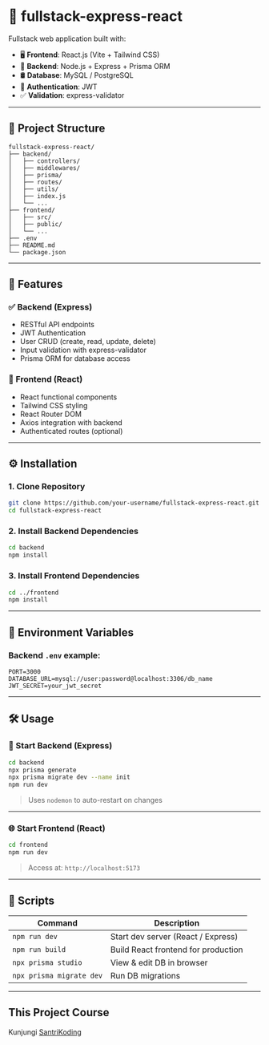 # 🚀 fullstack-express-react

Fullstack web application built with:

- 🖥️ **Frontend**: React.js (Vite + Tailwind CSS)
- 🔧 **Backend**: Node.js + Express + Prisma ORM
- 🛢️ **Database**: MySQL / PostgreSQL
- 🔐 **Authentication**: JWT
- ✅ **Validation**: express-validator

---

## 📁 Project Structure

```
fullstack-express-react/
├── backend/
│   ├── controllers/
│   ├── middlewares/
│   ├── prisma/
│   ├── routes/
│   ├── utils/
│   ├── index.js
│   └── ...
├── frontend/
│   ├── src/
│   ├── public/
│   └── ...
├── .env
├── README.md
└── package.json
```

---

## 🧪 Features

### ✅ Backend (Express)

- RESTful API endpoints
- JWT Authentication
- User CRUD (create, read, update, delete)
- Input validation with express-validator
- Prisma ORM for database access

### 🎨 Frontend (React)

- React functional components
- Tailwind CSS styling
- React Router DOM
- Axios integration with backend
- Authenticated routes (optional)

---

## ⚙️ Installation

### 1. Clone Repository

```bash
git clone https://github.com/your-username/fullstack-express-react.git
cd fullstack-express-react
```

### 2. Install Backend Dependencies

```bash
cd backend
npm install
```

### 3. Install Frontend Dependencies

```bash
cd ../frontend
npm install
```

---

## 🔐 Environment Variables

### Backend `.env` example:

```
PORT=3000
DATABASE_URL=mysql://user:password@localhost:3306/db_name
JWT_SECRET=your_jwt_secret
```

---

## 🛠️ Usage

### 🧾 Start Backend (Express)

```bash
cd backend
npx prisma generate
npx prisma migrate dev --name init
npm run dev
```

> Uses `nodemon` to auto-restart on changes

---

### 🌐 Start Frontend (React)

```bash
cd frontend
npm run dev
```

> Access at: `http://localhost:5173`

---

## 🧹 Scripts

| Command                  | Description                         |
| ------------------------ | ----------------------------------- |
| `npm run dev`            | Start dev server (React / Express)  |
| `npm run build`          | Build React frontend for production |
| `npx prisma studio`      | View & edit DB in browser           |
| `npx prisma migrate dev` | Run DB migrations                   |

---

## This Project Course
Kunjungi [SantriKoding](https://www.santrikoding.com)
